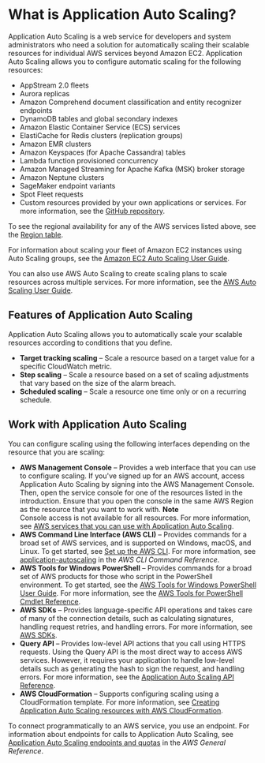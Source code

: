 # What is Application Auto Scaling?<a name="what-is-application-auto-scaling"></a>

Application Auto Scaling is a web service for developers and system administrators who need a solution for automatically scaling their scalable resources for individual AWS services beyond Amazon EC2\. Application Auto Scaling allows you to configure automatic scaling for the following resources:

 
+ AppStream 2\.0 fleets
+ Aurora replicas
+ Amazon Comprehend document classification and entity recognizer endpoints
+ DynamoDB tables and global secondary indexes
+ Amazon Elastic Container Service \(ECS\) services
+ ElastiCache for Redis clusters \(replication groups\)
+ Amazon EMR clusters
+ Amazon Keyspaces \(for Apache Cassandra\) tables
+ Lambda function provisioned concurrency
+ Amazon Managed Streaming for Apache Kafka \(MSK\) broker storage
+ Amazon Neptune clusters
+ SageMaker endpoint variants
+ Spot Fleet requests
+ Custom resources provided by your own applications or services\. For more information, see the [GitHub repository](https://github.com/aws/aws-auto-scaling-custom-resource)\. 

To see the regional availability for any of the AWS services listed above, see the [Region table](https://aws.amazon.com/about-aws/global-infrastructure/regional-product-services/)\.

For information about scaling your fleet of Amazon EC2 instances using Auto Scaling groups, see the [Amazon EC2 Auto Scaling User Guide](https://docs.aws.amazon.com/autoscaling/ec2/userguide/)\. 

You can also use AWS Auto Scaling to create scaling plans to scale resources across multiple services\. For more information, see the [AWS Auto Scaling User Guide](https://docs.aws.amazon.com/autoscaling/plans/userguide/)\.

## Features of Application Auto Scaling<a name="features"></a>

Application Auto Scaling allows you to automatically scale your scalable resources according to conditions that you define\.
+ **Target tracking scaling** – Scale a resource based on a target value for a specific CloudWatch metric\.
+ **Step scaling** – Scale a resource based on a set of scaling adjustments that vary based on the size of the alarm breach\.
+ **Scheduled scaling** – Scale a resource one time only or on a recurring schedule\.

## Work with Application Auto Scaling<a name="access"></a>

You can configure scaling using the following interfaces depending on the resource that you are scaling:
+ **AWS Management Console** – Provides a web interface that you can use to configure scaling\. If you've signed up for an AWS account, access Application Auto Scaling by signing into the AWS Management Console\. Then, open the service console for one of the resources listed in the introduction\. Ensure that you open the console in the same AWS Region as the resource that you want to work with\.
**Note**  
Console access is not available for all resources\. For more information, see [AWS services that you can use with Application Auto Scaling](integrated-services-list.md)\.
+ **AWS Command Line Interface \(AWS CLI\)** – Provides commands for a broad set of AWS services, and is supported on Windows, macOS, and Linux\. To get started, see [Set up the AWS CLI](setup-awscli.md)\. For more information, see [application\-autoscaling](https://docs.aws.amazon.com/cli/latest/reference/application-autoscaling/index.html) in the *AWS CLI Command Reference*\.
+ **AWS Tools for Windows PowerShell** – Provides commands for a broad set of AWS products for those who script in the PowerShell environment\. To get started, see the [AWS Tools for Windows PowerShell User Guide](https://docs.aws.amazon.com/powershell/latest/userguide/)\. For more information, see the [AWS Tools for PowerShell Cmdlet Reference](https://docs.aws.amazon.com/powershell/latest/reference/Index.html)\.
+ **AWS SDKs** – Provides language\-specific API operations and takes care of many of the connection details, such as calculating signatures, handling request retries, and handling errors\. For more information, see [AWS SDKs](http://aws.amazon.com/tools/#SDKs)\.
+ **Query API** – Provides low\-level API actions that you call using HTTPS requests\. Using the Query API is the most direct way to access AWS services\. However, it requires your application to handle low\-level details such as generating the hash to sign the request, and handling errors\. For more information, see the [Application Auto Scaling API Reference](https://docs.aws.amazon.com/autoscaling/application/APIReference/)\.
+ **AWS CloudFormation** – Supports configuring scaling using a CloudFormation template\. For more information, see [Creating Application Auto Scaling resources with AWS CloudFormation](creating-resources-with-cloudformation.md)\.

To connect programmatically to an AWS service, you use an endpoint\. For information about endpoints for calls to Application Auto Scaling, see [Application Auto Scaling endpoints and quotas](https://docs.aws.amazon.com/general/latest/gr/as-app.html) in the *AWS General Reference*\. 